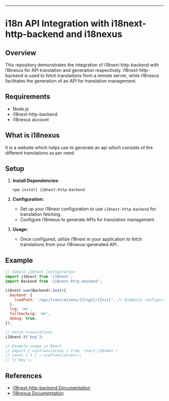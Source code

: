 
---

# i18n API Integration with i18next-http-backend and i18nexus

## Overview

This repository demonstrates the integration of i18next-http-backend with i18nexus for API translation and generation respectively. i18next-http-backend is used to fetch translations from a remote server, while i18nexus facilitates the generation of an API for translation management.

## Requirements

- Node.js
- i18next-http-backend
- i18nexus account

## What is i18nexus

It is a website which helps use to generate an api which consists of the different translations as per need


## Setup

1. **Install Dependencies:**
   ```
   npm install i18next-http-backend
   ```

2. **Configuration:**
   - Set up your i18next configuration to use `i18next-http-backend` for translation fetching.
   - Configure i18nexus to generate APIs for translation management.

3. **Usage:**
   - Once configured, utilize i18next in your application to fetch translations from your i18nexus-generated API.

## Example

```javascript
// Sample i18next Configuration
import i18next from 'i18next';
import Backend from 'i18next-http-backend';

i18next.use(Backend).init({
  backend: {
    loadPath: '/api/translations/{{lng}}/{{ns}}', // Endpoint configured to fetch translations
  },
  lng: 'en',
  fallbackLng: 'en',
  debug: true,
});

// Fetch translations
i18next.t('key');

// Example usage in React
// import { useTranslation } from 'react-i18next';
// const { t } = useTranslation();
// t('key');
```

## References
- [i18next-http-backend Documentation](https://github.com/i18next/i18next-http-backend)
- [i18nexus Documentation](https://www.i18nexus.com/docs)

